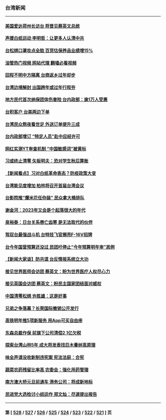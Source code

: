### 台湾新闻
---
#### [美国爱达荷州长访台 将晋见蔡英文总统](../../pages/ncid1349361/n13878399.md?12050845) 
#### [声援白纸运动 李明哲：让更多人认清中共](../../pages/ncid1349361/n13878384.md?12050845) 
#### [台松绑口罩妆点全脸 百货估保养品业绩增15%](../../pages/ncid1349361/n13878422.md?12050845) 
#### [油管热门视频 网站代理 翻墙必看视频](http://138.2.39.72:81/youtube.html?epic-marker?12050845)
#### [回程不明中方隔离 台商返乡过年却步](../../pages/ncid1349361/n13878419.md?12050845) 
#### [台湾边境解封 出国跨年或过年行程夯](../../pages/ncid1349361/n13878418.md?12050845) 
#### [地方民代首次纳保团体伤害险 台内政部：逾1万人受惠](../../pages/ncid1349361/n13878421.md?12050845) 
#### [台积客户 台美两边下单](../../pages/ncid1349361/n13878402.md?12050845) 
#### [台湾民众熬夜看世足 外送订单提升三成](../../pages/ncid1349361/n13878404.md?12050845) 
#### [台内政部增订 “特定人员”赴中应经许可](../../pages/ncid1349361/n13878383.md?12050845) 
#### [网红实测YT审查机制 “中国敏感词”被黄标](../../pages/ncid1349361/n13878388.md?12050845) 
#### [习或终止清零 矢板明夫：恐对学生秋后算账](../../pages/ncid1349361/n13878341.md?12050845) 
#### [【新闻看点】习对白纸革命表态？防疫政策大变](../../pages/ncid1349361/n13877672.md?12050845) 
#### [台湾能见度增加 柏林将召开首届台湾会议](../../pages/ncid1349361/n13877997.md?12050845) 
#### [台影院推“爆米花任你装” 民众拿大桶排队](../../pages/ncid1349361/n13877920.md?12050845) 
#### [谢金河：2023年又会是个起落很大的年代](../../pages/ncid1349361/n13877870.md?12050845) 
#### [泉裕泰：日台关系唇亡齿寒 是无法取代的伙伴](../../pages/ncid1349361/n13877764.md?12050845) 
#### [驾驭台最强战斗机 台特技飞官擦亮F-16V招牌](../../pages/ncid1349361/n13877432.md?12050845) 
#### [台今年国营预算还没过 民团吁停止“今年预算明年审”恶例](../../pages/ncid1349361/n13877499.md?12050845) 
#### [【新闻大家谈】防共谍 台反情报系统立大功](../../pages/ncid1349361/n13877501.md?12050845) 
#### [接见世界医师会访团 蔡英文：盼为世界医疗人权尽心力](../../pages/ncid1349361/n13877520.md?12050845) 
#### [接见英国会访团 蔡英文：盼民主国家团结面对威权](../../pages/ncid1349361/n13877456.md?12050845) 
#### [中国清零松绑 许胜雄：这是好事](../../pages/ncid1349361/n13877517.md?12050845) 
#### [兄弟之争落幕？长荣国际撤销公开发行](../../pages/ncid1349361/n13877530.md?12050845) 
#### [高铁明年推5项新服务 用App可买自由座](../../pages/ncid1349361/n13877531.md?12050845) 
#### [东森总裁作保 前旗下公司清偿2.1亿欠税](../../pages/ncid1349361/n13877533.md?12050845) 
#### [探索台湾山林5年 成大将发表找巨木量树高原理](../../pages/ncid1349361/n13877527.md?12050845) 
#### [味全声请没收新制违宪案 宪法法庭：合宪](../../pages/ncid1349361/n13877518.md?12050845) 
#### [蔬菜农药残留比率高 农委会：强化用药管理](../../pages/ncid1349361/n13877521.md?12050845) 
#### [南方澳大桥元旦前通车 港务公司：将成新地标](../../pages/ncid1349361/n13877526.md?12050845) 
#### [民进党大选检讨小组运作 郑文灿：尽速提出报告](../../pages/ncid1349361/n13877493.md?12050845) 

---
#### 第 [ [528](./528.md?12050845) / [527](./527.md?12050845) / [526](./526.md?12050845) / [525](./525.md?12050845) / [524](./524.md?12050845) / [523](./523.md?12050845) / [522](./522.md?12050845) / [521](./521.md?12050845) ] 页
